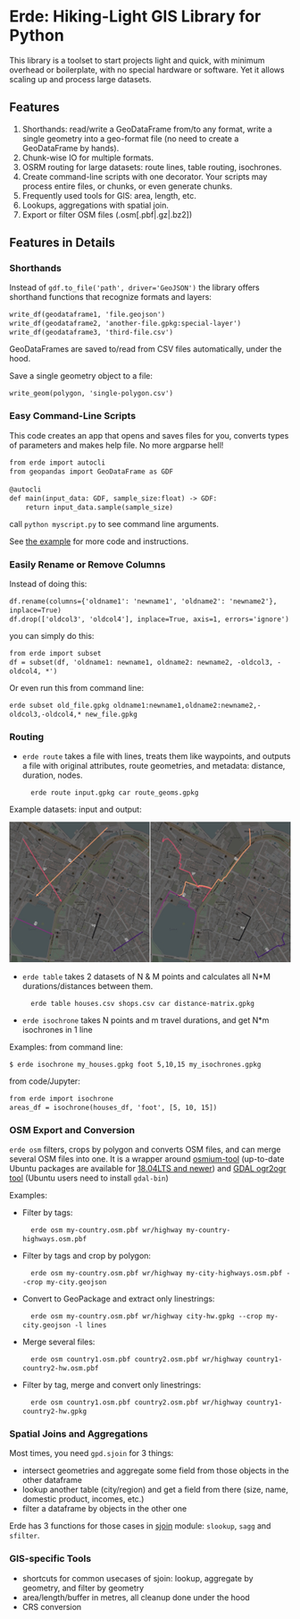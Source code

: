 # Erde: Hiking-Light GIS Library for Python

This library is a toolset to start projects light and quick, with minimum overhead or boilerplate, with no special hardware or software. Yet it allows scaling up and process large datasets.

## Features

1. Shorthands: read/write a GeoDataFrame from/to any format, write a single geometry into a geo-format file (no need to create a GeoDataFrame by hands).
2. Chunk-wise IO for multiple formats.
3. OSRM routing for large datasets: route lines, table routing, isochrones.
4. Create command-line scripts with one decorator. Your scripts may process entire files, or chunks, or even generate chunks.
5. Frequently used tools for GIS: area, length, etc.
6. Lookups, aggregations with spatial join.
7. Export or filter OSM files (.osm[.pbf|.gz|.bz2])

## Features in Details

### Shorthands

Instead of `gdf.to_file('path', driver='GeoJSON')` the library offers shorthand functions that recognize formats and layers:

	write_df(geodataframe1, 'file.geojson')
	write_df(geodataframe2, 'another-file.gpkg:special-layer')
	write_df(geodataframe3, 'third-file.csv')
	
GeoDataFrames are saved to/read from CSV files automatically, under the hood.

Save a single geometry object to a file:

	write_geom(polygon, 'single-polygon.csv')

### Easy Command-Line Scripts

This code creates an app that opens and saves files for you, converts types of parameters and makes help file. No more argparse hell!

	from erde import autocli
	from geopandas import GeoDataFrame as GDF

	@autocli
	def main(input_data: GDF, sample_size:float) -> GDF:
		return input_data.sample(sample_size)

call `python myscript.py` to see command line arguments.

See [the example](examples/2_minimal_cli_app/) for more code and instructions.

### Easily Rename or Remove Columns

Instead of doing this:

	df.rename(columns={'oldname1': 'newname1', 'oldname2': 'newname2'}, inplace=True)
	df.drop(['oldcol3', 'oldcol4'], inplace=True, axis=1, errors='ignore')

you can simply do this:

	from erde import subset
	df = subset(df, 'oldname1: newname1, oldname2: newname2, -oldcol3, -oldcol4, *')

Or even run this from command line:

	erde subset old_file.gpkg oldname1:newname1,oldname2:newname2,-oldcol3,-oldcol4,* new_file.gpkg

### Routing

* `erde route` takes a file with lines, treats them like waypoints, and outputs a file with original attributes, route geometries, and metadata: distance, duration, nodes.

		erde route input.gpkg car route_geoms.gpkg

Example datasets: input and output:

![datasets of routing directions and outputs](tests/route/reykjavik.jpg)

* `erde table` takes 2 datasets of N & M points and calculates all N\*M durations/distances between them.

		erde table houses.csv shops.csv car distance-matrix.gpkg

* `erde isochrone`  takes N points and m travel durations, and get N\*m isochrones in 1 line

Examples: from command line:

	$ erde isochrone my_houses.gpkg foot 5,10,15 my_isochrones.gpkg

from code/Jupyter:

	from erde import isochrone
	areas_df = isochrone(houses_df, 'foot', [5, 10, 15])

### OSM Export and Conversion

`erde osm` filters, crops by polygon and converts OSM files, and can merge several OSM files into one. It is a wrapper around [osmium-tool](https://osmcode.org/osmium-tool/manual.html) (up-to-date Ubuntu packages are available for [18.04LTS and newer](https://packages.ubuntu.com/source/bionic/osmium-tool)) and [GDAL ogr2ogr tool](https://gdal.org/programs/ogr2ogr.html) (Ubuntu users need to install `gdal-bin`)

Examples:

* Filter by tags:

		erde osm my-country.osm.pbf wr/highway my-country-highways.osm.pbf

* Filter by tags and crop by polygon:

		erde osm my-country.osm.pbf wr/highway my-city-highways.osm.pbf --crop my-city.geojson

* Convert to GeoPackage and extract only linestrings:

		erde osm my-country.osm.pbf wr/highway city-hw.gpkg --crop my-city.geojson -l lines

* Merge several files:

		erde osm country1.osm.pbf country2.osm.pbf wr/highway country1-country2-hw.osm.pbf

* Filter by tag, merge and convert only linestrings:

		erde osm country1.osm.pbf country2.osm.pbf wr/highway country1-country2-hw.gpkg

### Spatial Joins and Aggregations

Most times, you need `gpd.sjoin` for 3 things:

* intersect geometries and aggregate some field from those objects in the other dataframe
* lookup another table (city/region) and get a field from there (size, name, domestic product, incomes, etc.)
* filter a dataframe by objects in the other one

Erde has 3 functions for those cases in [sjoin](./erde/op/sjoin.py) module: `slookup`, `sagg` and `sfilter`.

### GIS-specific Tools

* shortcuts for common usecases of sjoin: lookup, aggregate by geometry, and filter by geometry
* area/length/buffer in metres, all cleanup done under the hood
* CRS conversion


